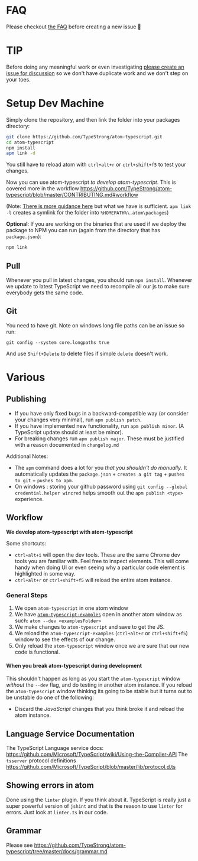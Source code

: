 # FAQ

Please checkout [the FAQ](https://github.com/TypeStrong/atom-typescript/blob/master/docs/faq.md) before creating a new issue :rose:

# TIP
Before doing any meaningful work or even investigating [please create an issue for discussion](https://github.com/TypeStrong/atom-typescript/issues) so we don't have duplicate work and we don't step on your toes.

# Setup Dev Machine
Simply clone the repository, and then link the folder into your packages directory:

```bash
git clone https://github.com/TypeStrong/atom-typescript.git
cd atom-typescript
npm install
apm link -d
```

You still have to reload atom with `ctrl+alt+r` or `ctrl+shift+f5` to test your changes.

Now you can use atom-typescript *to develop atom-typescript*. This is covered more in the workflow https://github.com/TypeStrong/atom-typescript/blob/master/CONTRIBUTING.md#workflow

(Note: [There is more guidance here](https://github.com/atom/atom/blob/master/docs/contributing-to-packages.md) but what we have is sufficient. `apm link -l` creates a symlink for the folder into `%HOMEPATH%\.atom\packages`)

**Optional**: If you are working on the binaries that are used if we deploy the package to NPM you can run (again from the directory that has `package.json`):

```bash
npm link
```

## Pull
Whenever you pull in latest changes, you should run `npm install`. Whenever we update to latest TypeScript we need to recompile all our js to make sure everybody gets the same code.

## Git
You need to have git. Note on windows long file paths can be an issue so run:

```
git config --system core.longpaths true
```
And use `Shift+Delete` to delete files if simple `delete` doesn't work.

# Various

## Publishing

* If you have only fixed bugs in a backward-compatible way (or consider your changes very minimal), run `apm publish patch`.
* If you have implemented new functionality, run `apm publish minor`. (A TypeScript update should at least be minor).
* For breaking changes run `apm publish major`. These must be justified with a reason documented in `changelog.md`

Additional Notes:
* The `apm` command does a lot for you *that you shouldn't do manually*. It automatically updates the `package.json` + `creates a git tag` + `pushes to git` + `pushes to apm`.
* On windows : storing your github password using `git config --global credential.helper wincred` helps smooth out the `apm publish <type>` experience.

## Workflow
**We develop atom-typescript with atom-typescript**

Some shortcuts:
* `ctrl+alt+i` will open the dev tools. These are the same Chrome dev tools you are familiar with. Feel free to inspect elements. This will come handy when doing UI or even seeing why a particular code element is highlighted in some way.
* `ctrl+alt+r` or `ctrl+shift+f5` will reload the entire atom instance.

### General Steps
1. We open `atom-typescript` in one atom window
1. We have [`atom-typescript-examples`](https://github.com/TypeStrong/atom-typescript-examples) open in another atom window as such: `atom --dev <examplesFolder>`
1. We make changes to `atom-typescript` and save to get the JS.
1. We reload the `atom-typescript-examples` (`ctrl+alt+r` or `ctrl+shift+f5`) window to see the effects of our change.
1. Only reload the `atom-typescript` window once we are sure that our new code is functional.

#### When you break atom-typescript during development
This shouldn't happen as long as you start the `atom-typescript` window _without_ the `--dev` flag, and do testing in another atom instance. If you reload the `atom-typescript` window thinking its going to be stable but it turns out to be unstable do one of the following:  
* Discard the *JavaScript* changes that you think broke it and reload the atom instance.

## Language Service Documentation
The TypeScript Language service docs: https://github.com/Microsoft/TypeScript/wiki/Using-the-Compiler-API
The `tsserver` protocol definitions https://github.com/Microsoft/TypeScript/blob/master/lib/protocol.d.ts

## Showing errors in atom
Done using the `linter` plugin. If you think about it. TypeScript is really just a super powerful version of `jshint` and that is the reason to use `linter` for errors.
Just look at `linter.ts` in our code.

## Grammar

Please see https://github.com/TypeStrong/atom-typescript/tree/master/docs/grammar.md
